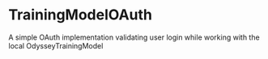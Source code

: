 # TrainingModelOAuth
A simple OAuth implementation validating user login while working with the local OdysseyTrainingModel
